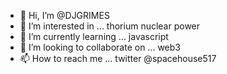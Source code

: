 - 👋 Hi, I’m @DJGRIMES
- 👀 I’m interested in ... thorium nuclear power
- 🌱 I’m currently learning ... javascript
- 💞️ I’m looking to collaborate on ... web3
- 📫 How to reach me ... twitter @spacehouse517

<!---
DJGRIMES/DJGRIMES is a ✨ special ✨ repository because its `README.md` (this file) appears on your GitHub profile.
You can click the Preview link to take a look at your changes.
--->
